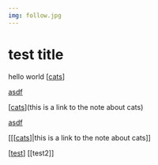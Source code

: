 ```yaml
---
img: follow.jpg
---
```

# test title
hello world [[cats]] 

[asdf]([[cats]])

[[cats]](this is a link to the note about cats)

[asdf](cats)

[[[[cats]]|this is a link to the note about cats]]

[[test]] [[test2]]

[//begin]: # "Autogenerated link references for markdown compatibility"
[cats]: cats "A note about cats"
[test]: test "test"
[//end]: # "Autogenerated link references"